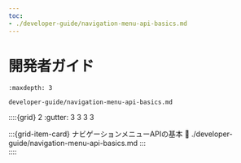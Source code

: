 ```yaml
---
toc:
- ./developer-guide/navigation-menu-api-basics.md
---
```

# 開発者ガイド

```{toctree}
:maxdepth: 3

developer-guide/navigation-menu-api-basics.md
```

::::{grid} 2
:gutter: 3 3 3 3

:::{grid-item-card} ナビゲーションメニューAPIの基本
:link: ./developer-guide/navigation-menu-api-basics.md
:::  
::::
